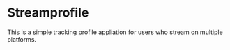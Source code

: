 # Streamprofile

This is a simple tracking profile appliation for users who stream on multiple platforms.
